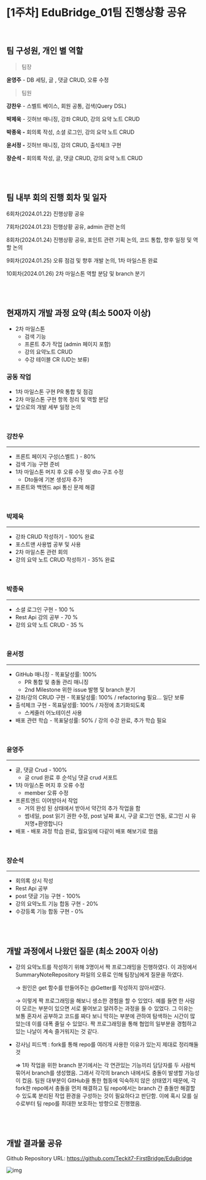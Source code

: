 # [1주차] EduBridge_01팀 진행상황 공유

<br>

## 팀 구성원, 개인 별 역할

> 팀장

 **윤영주** - DB 세팅, 글 , 댓글 CRUD, 오류 수정

> 팀원

**강찬우** - 스벨트 베이스, 회원 공통, 검색(Query DSL)

**박제욱** - 깃허브 매니징, 강좌 CRUD, 강의 요약 노트 CRUD

**박종욱 -** 회의록 작성, 소셜 로그인, 강의 요약 노트 CRUD

**윤서정 -** 깃허브 매니징, 강의 CRUD, 출석체크 구현

**장순석 -** 회의록 작성, 글, 댓글 CRUD, 강의 요약 노트 CRUD

<br><br>

## 팀 내부 회의 진행 회차 및 일자

6회차(2024.01.22) 진행상황 공유

7회차(2024.01.23) 진행상황 공유, admin 관련 논의

8회차(2024.01.24) 진행상황 공유, 포인트 관련 기획 논의, 코드 통합, 향후 일정 및 역할 논의

9회차(2024.01.25) 오류 점검 및 향후 개발 논의, 1차 마일스톤 완료

10회차(2024.01.26) 2차 마일스톤 역할 분담 및 branch 분기

<br><br>

## 현재까지 개발 과정 요약 (최소 500자 이상)

- 2차 마일스톤
    - 검색 기능
    - 프론트 추가 작업 (admin 페이지 포함)
    - 강의 요약노트 CRUD
    - 수강 테이블 CR (UD는 보류)


### 공동 작업

- 1차 마일스톤 구현 PR 통합 및 점검
- 2차 마일스톤 구현 항목 정리 및 역할 분담
- 앞으로의 개발 세부 일정 논의

<br>

### 강찬우

---

- 프론트 페이지 구성(스벨트 ) - 80%
- 검색 기능 구현 준비
- 1차 마일스톤 머지 후 오류 수정 및 dto 구조 수정
    - Dto들에 기본 생성자 추가
- 프론트와 백엔드 api 통신 문제 해결

<br>

### 박제욱

---

- 강좌 CRUD 작성하기 - 100% 완료
- 포스트맨 사용법 공부 및 사용
- 2차 마일스톤 관련 회의
- 강의 요약 노트 CRUD 작성하기 - 35% 완료

<br>

### 박종욱

---

- 소셜 로그인 구현 - 100 %
- Rest Api 강의 공부 - 70 %
- 강의 요약 노트 CRUD - 35 %
    
<br>

### 윤서정

---

- GitHub 매니징 - 목표달성률: 100%
    - PR 통합 및 충돌 관리 매니징
    - 2nd Milestone 위한 issue 발행 및 branch 분기
- 강좌/강의 CRUD 구현 - 목표달성률: 100% / refactoring 필요… 일단 보류
- 출석체크 구현 - 목표달성률: 100% / 자정에 초기화되도록
    - 스케줄러 어노테이션 사용
- 배포 관련 학습 - 목표달성률: 50% / 강의 수강 완료, 추가 학습 필요

<br>

### 윤영주

---

- 글, 댓글 Crud - 100%
    - 글 crud 완료 후 순석님 댓글 crud 서포트
- 1차 마일스톤 머지 후 오류 수정
    - member 오류 수정
- 프론트엔드 이어받아서 작업
    - 거의 완성 된 상태에서 받아서 약간의 추가 작업을 함
    - 썸네일, post 읽기 권한 수정, post 날짜 표시, 구글 로그인 연동, 로그인 시 유저명+환영합니다
- 배포 - 배포 과정 학습 완료, 월요일에 다같이 배포 해보기로 했음

<br>

### 장순석

---

- 회의록 상시 작성
- Rest Api 공부
- post 댓글 기능 구현 - 100%
- 강의 요약노트 기능 합동 구현 - 20%
- 수강등록 기능 합동 구현 - 0%

<br><br>

## 개발 과정에서 나왔던 질문 (최소 200자 이상)

- 강의 요약노트를 작성하기 위해 3명이서 짝 프로그래밍을 진행하였다. 이 과정에서 SummaryNoteRepository 파일의 오류로 인해 팀장님에게 질문을 하였다.
    
    → 원인은 get 함수를 만들어주는 @Getter를 작성하지 않아서였다.
    
    → 이렇게 짝 프로그래밍을 해보니 생소한 경험을 할 수 있었다.
  예를 들면 한 사람이 모르는 부분이 있으면 서로 물어보고 알려주는 과정을 들 수 있었다.
  그 이유는 보통 혼자서 공부하고 코드를 짜다 보니 막히는 부분에 관하여 탐색하는 시간이 많았는데 이를 대폭 줄일 수 있었다.
  짝 프로그래밍을 통해 협업의 일부분을 경험하고 있는 나날이 계속 즐거워지는 것 같다. 
    
- 강사님 피드백 : fork를 통해 repo를 여러개 사용한 이유가 있는지 제대로 정리해둘것
    
    ⇒ 1차 작업을 위한 branch 분기에서는 각 연관있는 기능끼리 담당자를 두 사람씩 묶어서 branch를 생성했음.
  그래서 각각의 branch 내에서도 충돌이 발생할 가능성이 컸음.
  팀원 대부분이 GitHub을 통한 협동에 익숙하지 않은 상태였기 때문에, 각 fork한 repo에서 충돌을 먼저 해결하고 팀 repo에서는 branch 간 충돌만 해결할 수 있도록 분리된 작업 환경을 구성하는 것이 필요하다고 판단함.
  이에 혹시 모를 실수로부터 팀 repo를 최대한 보호하는 방향으로 진행했음.

<br><br>

## 개발 결과물 공유

Github Repository URL: https://github.com/Teckit7-FirstBridge/EduBridge
    
![img](https://i.imgur.com/Y4fBmJn.png)
